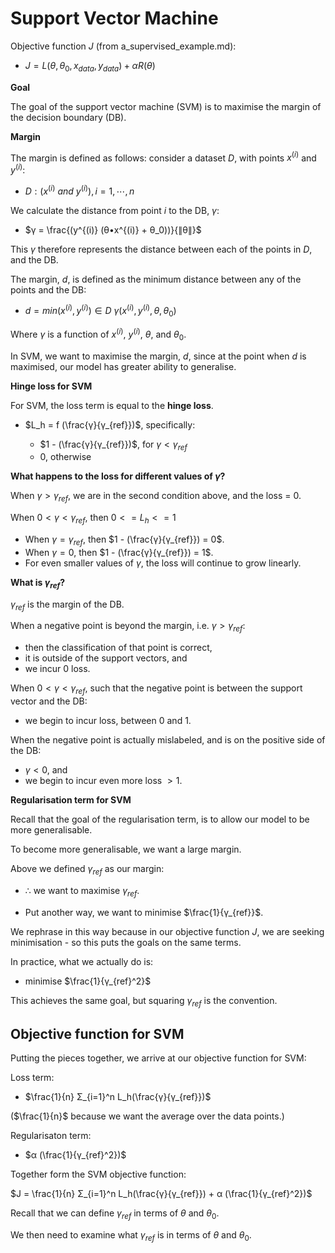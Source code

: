 # Support Vector Machine

Objective function $J$ (from a_supervised_example.md):

- $J = L(θ, θ_0, x_{data}, y_{data}) + αR(θ)$

**Goal**

The goal of the support vector machine (SVM) is to maximise the margin of the decision boundary (DB).

**Margin**

The margin is defined as follows: consider a dataset $D$, with points $x^{(i)}$ and $y^{(i)}$:

- $D: { (x^{(i)}~and~y^{(i)}) }, i=1,⋯,n$

We calculate the distance from point $i$ to the DB, $γ$:

- $γ = \frac{(y^{(i)} (θ•x^{(i)} + θ_0))}{∥θ∥}$

This $γ$ therefore represents the distance between each of the points in $D$, and the DB.

The margin, $d$, is defined as the minimum distance between any of the points and the DB:

- $d = min(x^{(i)}, y^{(i)}) ∈ D~γ(x^{(i)},y^{(i)},θ,θ_0)$

Where $γ$ is a function of $x^{(i)}$, $y^{(i)}$, $θ$, and $θ_0$.

In SVM, we want to maximise the margin, $d$, since at the point when $d$ is maximised, our model has greater ability to generalise.

**Hinge loss for SVM**

For SVM, the loss term is equal to the **hinge loss**.

- $L_h = f (\frac{γ}{γ_{ref}})$, specifically:

  - $1 - (\frac{γ}{γ_{ref}})$, for $γ < γ_{ref}$
  - $0$, otherwise

**What happens to the loss for different values of $γ$?**

When $γ > γ_{ref}$, we are in the second condition above, and the loss = $0$.

When $0 < γ < γ_{ref}$, then $0 <= L_h <= 1$

- When $γ = γ_{ref}$, then $1 - (\frac{γ}{γ_{ref}}) = 0$.
- When $γ = 0$, then $1 - (\frac{γ}{γ_{ref}}) = 1$.
- For even smaller values of $γ$, the loss will continue to grow linearly.

**What is $γ_{ref}$?**

$γ_{ref}$ is the margin of the DB.

When a negative point is beyond the margin, i.e. $γ > γ_{ref}$:

- then the classification of that point is correct,
- it is outside of the support vectors, and
- we incur 0 loss.

When $0 < γ < γ_{ref}$, such that the negative point is between the support vector and the DB:

- we begin to incur loss, between 0 and 1.

When the negative point is actually mislabeled, and is on the positive side of the DB:

- $γ < 0$, and
- we begin to incur even more loss $> 1$.

**Regularisation term for SVM**

Recall that the goal of the regularisation term, is to allow our model to be more generalisable.

To become more generalisable, we want a large margin.

Above we defined $γ_{ref}$ as our margin:

- ∴ we want to maximise $γ_{ref}$.

- Put another way, we want to minimise $\frac{1}{γ_{ref}}$.

We rephrase in this way because in our objective function $J$, we are seeking minimisation - so this puts the goals on the same terms.

In practice, what we actually do is:

- minimise $\frac{1}{γ_{ref}^2}$

This achieves the same goal, but squaring $γ_{ref}$ is the convention.

## Objective function for SVM

Putting the pieces together, we arrive at our objective function for SVM:

Loss term:

- $\frac{1}{n} Σ_{i=1}^n L_h(\frac{γ}{γ_{ref}})$

($\frac{1}{n}$ because we want the average over the data points.)

Regularisaton term:

- $α (\frac{1}{γ_{ref}^2})$

Together form the SVM objective function:

$J = \frac{1}{n} Σ_{i=1}^n L_h(\frac{γ}{γ_{ref}}) + α (\frac{1}{γ_{ref}^2})$

Recall that we can define $γ_{ref}$ in terms of $θ$ and $θ_0$.

We then need to examine what $γ_{ref}$ is in terms of $θ$ and $θ_0$.
